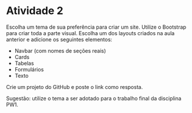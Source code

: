 # Atividade 2
Escolha um tema de sua preferência para criar um site. Utilize o Bootstrap para criar toda a parte visual. Escolha um dos layouts criados na aula anterior e adicione os seguintes elementos:
- Navbar (com nomes de seções reais)
- Cards
- Tabelas
- Formulários
- Texto

Crie um projeto do GitHub e poste o link como resposta.

Sugestão: utilize o tema a ser adotado para o trabalho final da disciplina PW1.

